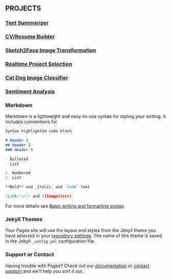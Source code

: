 ## PROJECTS

### [Text Summarizer](https://sourabbr.github.io/Text_Summarizer/)
### [CV/Resume Builder](https://sourabbr.github.io/Build_CV/)
### [Sketch2Face Image Transformation](https://sourabbr.github.io/Sketch2Face/)
### [Realtime Project Selection](https://sourabbr.github.io/Project_Selection/)
### [Cat Dog Image Classifier](https://sourabbr.github.io/Cat_Dog_Classifier/)
### [Sentiment Analysis](https://sourabbr.github.io/Sentiment_Analysis_Movie_Reviews/)

### Markdown
Markdown is a lightweight and easy-to-use syntax for styling your writing. It includes conventions for

```markdown
Syntax highlighted code block

# Header 1
## Header 2
### Header 3

- Bulleted
- List

1. Numbered
2. List

**Bold** and _Italic_ and `Code` text

[Link](url) and ![Image](src)
```

For more details see [Basic writing and formatting syntax](https://docs.github.com/en/github/writing-on-github/getting-started-with-writing-and-formatting-on-github/basic-writing-and-formatting-syntax).

### Jekyll Themes

Your Pages site will use the layout and styles from the Jekyll theme you have selected in your [repository settings](https://github.com/sourabbr/sourabbr.github.io/settings/pages). The name of this theme is saved in the Jekyll `_config.yml` configuration file.

### Support or Contact

Having trouble with Pages? Check out our [documentation](https://docs.github.com/categories/github-pages-basics/) or [contact support](https://support.github.com/contact) and we’ll help you sort it out.
